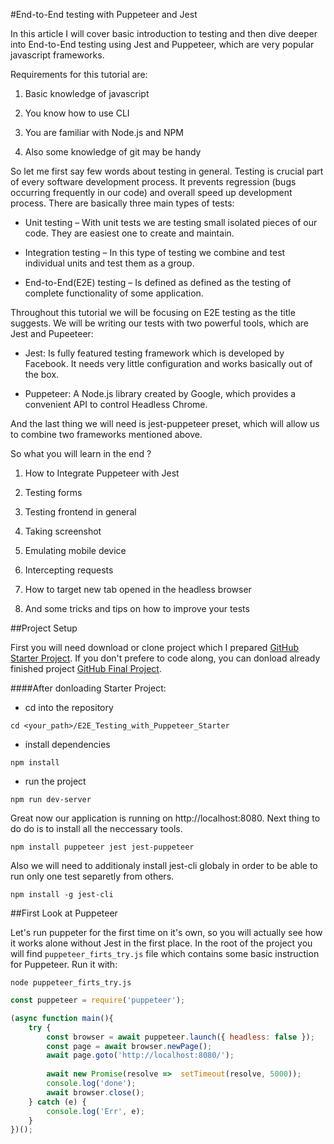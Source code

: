 #End-to-End testing with Puppeteer and Jest 

In this article I will cover basic introduction to testing and then dive deeper into End-to-End testing using Jest and Puppeteer, which are very popular javascript  frameworks.  

Requirements for this tutorial are: 

1. Basic knowledge of javascript 

2. You know how to use CLI 

3. You are familiar with Node.js and NPM 

4. Also some knowledge of git may be handy 

So let me first say few words about testing in general. Testing is crucial part of every software development process. It prevents regression (bugs occurring frequently in our code) and overall speed up development process. There are basically three main types of tests:  

* Unit testing – With unit tests we are testing small isolated pieces of our code. They are easiest one to create and maintain. 

* Integration testing – In this type of testing we combine and test individual units and test them as a group. 

* End-to-End(E2E) testing –  Is defined as defined as the testing of complete functionality of some application. 

Throughout this tutorial we will be focusing on E2E testing as the title suggests. We will be writing our tests with two powerful tools, which are Jest and Pupeeteer: 

* Jest: Is fully featured testing framework which is developed by Facebook. It needs very little configuration and works basically out of the box. 

* Puppeteer: A Node.js library created by Google, which provides a convenient API to control Headless Chrome. 

And the last thing we will need is jest-puppeteer preset, which will allow us to combine two frameworks mentioned above. 

So what you will learn in the end ?  

1. How to Integrate Puppeteer with Jest 

2. Testing forms 

3. Testing frontend in general 

4. Taking screenshot 

5. Emulating mobile device 

6. Intercepting requests 

7. How to target new tab opened in the headless browser 

8. And some tricks and tips on how to improve your tests 

##Project Setup

First you will need download or clone project which I prepared [GitHub Starter Project](https://github.com/Zovi343/E2E_Testing_with_Puppeteer_Final). If you don't prefere to code along, you can donload already finished project [GitHub Final Project](https://github.com/Zovi343/E2E_Testing_with_Puppeteer_Final).

####After donloading Starter Project:

* cd into the repository
```
cd <your_path>/E2E_Testing_with_Puppeteer_Starter
```

* install dependencies
```
npm install
```

* run the project
```
npm run dev-server
```

Great now our application is running on http://localhost:8080. Next thing to do do is to install all the neccessary tools.

```
npm install puppeteer jest jest-puppeteer
```

Also we will need to additionaly install jest-cli globaly in order to be able to run only one test separetly from others.

```
npm install -g jest-cli
```

##First Look at Puppeteer

Let's run puppeter for the first time on it's own, so you will actually see how it works alone without Jest in the first place. In the root of the project you will find `puppeteer_firts_try.js` file which contains some basic instruction for Puppeteer.
Run it with:
```
node puppeteer_firts_try.js
```

```javascript {.line-numbers}
const puppeteer = require('puppeteer');

(async function main(){
    try {
        const browser = await puppeteer.launch({ headless: false });
        const page = await browser.newPage();
        await page.goto('http://localhost:8080/');
        
        await new Promise(resolve =>  setTimeout(resolve, 5000));
        console.log('done');
        await browser.close();
    } catch (e) {
        console.log('Err', e);
    }
})();
```



 

 

 

 
